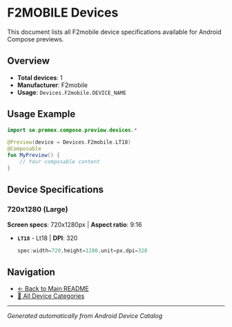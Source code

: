 # F2MOBILE Devices

This document lists all F2mobile device specifications available for Android Compose previews.

## Overview

- **Total devices**: 1
- **Manufacturer**: F2mobile
- **Usage**: `Devices.F2mobile.DEVICE_NAME`

## Usage Example

```kotlin
import se.premex.compose.preview.devices.*

@Preview(device = Devices.F2mobile.LT18)
@Composable
fun MyPreview() {
    // Your composable content
}
```

## Device Specifications

### 720x1280 (Large)

**Screen specs**: 720x1280px | **Aspect ratio**: 9:16

- **`LT18`** - Lt18 | **DPI**: 320
  ```kotlin
  spec:width=720,height=1280,unit=px,dpi=320
  ```

## Navigation

- [← Back to Main README](../../README.md)
- [📱 All Device Categories](../README.md)

---
*Generated automatically from Android Device Catalog*

